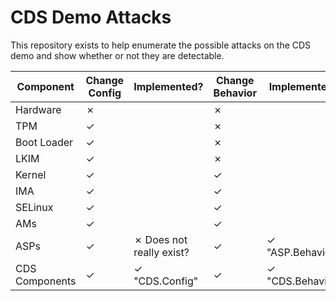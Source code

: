 # CDS Demo Attacks

This repository exists to help enumerate the possible attacks on the CDS demo and show whether or not they are detectable.

| Component      | Change Config | Implemented?                   | Change Behavior | Implemented?           |
| -------------- | ------------- | ------------------------------ | --------------- | ---------------------- |
| Hardware       | &cross;       |                                | &cross;         |                        |
| TPM            | &check;       |                                | &cross;         |                        |
| Boot Loader    | &check;       |                                | &cross;         |                        |
| LKIM           | &check;       |                                | &cross;         |                        |
| Kernel         | &check;       |                                | &check;         |                        |
| IMA            | &check;       |                                | &check;         |                        |
| SELinux        | &check;       |                                | &check;         |                        |
| AMs            | &check;       |                                | &check;         |                        |
| ASPs           | &check;       | &cross; Does not really exist? | &check;         | &check; "ASP.Behavior" |
| CDS Components | &check;       | &check; "CDS.Config"           | &check;         | &check; "CDS.Behavior" |
